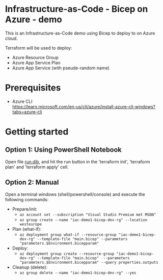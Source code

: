 # Infrastructure-as-Code - Bicep on Azure - demo

This is an Infrastructure-as-Code demo using Bicep to deploy to on Azure cloud.

Terraform will be used to deploy:

- Azure Resource Group
- Azure App Service Plan
- Azure App Service (with pseude-random name)

# Prerequisites

- Azure CLI  
  https://learn.microsoft.com/en-us/cli/azure/install-azure-cli-windows?tabs=azure-cli

# Getting started

## Option 1: Using PowerShell Notebook

Open file [run.dib](run.dib), and hit the run button in the 'terraform init', 'terraform plan' and 'terraform apply' cell.

## Option 2: Manual

Open a terminal windows (shell/powershell/console) and execute the following commands:

- Prepare/init:
  - `az account set --subscription "Visual Studio Premium met MSDN"`
  - `az group create --name "iac-demo1-bicep-dev-rg" --location westeurope`
- Plan (what-if):
  - `az deployment group what-if --resource-group "iac-demo1-bicep-dev-rg" --template-file "main.bicep" --parameters "parameters.$Environment.bicepparam"`
- Deploy:
  - `az deployment group create --resource-group "iac-demo1-bicep-dev-rg" --template-file "main.bicep"  --parameters "parameters.$Environment.bicepparam" --query properties.outputs`
- Cleanup (delete):
  - `az group delete --name "iac-demo1-bicep-dev-rg" --yes`
